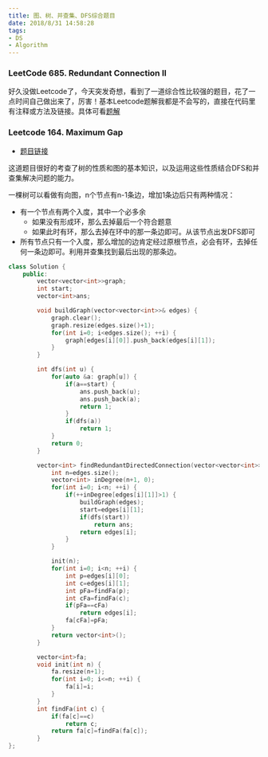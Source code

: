 ```yaml
---
title: 图、树、并查集、DFS综合题目
date: 2018/8/31 14:58:28 
tags: 
- DS
- Algorithm
---
```


### LeetCode 685. Redundant Connection II
好久没做Leetcode了，今天突发奇想，看到了一道综合性比较强的题目，花了一点时间自己做出来了，厉害！基本Leetcode题解我都是不会写的，直接在代码里有注释或方法及链接。具体可看[题解](https://github.com/BaiJiazm/DS-Algorithm)

### Leetcode 164. Maximum Gap

* [题目链接](https://leetcode.com/problems/redundant-connection-ii/description/)

这道题目很好的考查了树的性质和图的基本知识，以及运用这些性质结合DFS和并查集解决问题的能力。

一棵树可以看做有向图，n个节点有n-1条边，增加1条边后只有两种情况：
* 有一个节点有两个入度，其中一个必多余
    * 如果没有形成环，那么去掉最后一个符合题意
    * 如果此时有环，那么去掉在环中的那一条边即可。从该节点出发DFS即可
* 所有节点只有一个入度，那么增加的边肯定经过原根节点，必会有环，去掉任何一条边即可。利用并查集找到最后出现的那条边。

```C++
class Solution {
	public:
		vector<vector<int>>graph;
		int start;
		vector<int>ans;

		void buildGraph(vector<vector<int>>& edges) {
			graph.clear();
			graph.resize(edges.size()+1);
			for(int i=0; i<edges.size(); ++i) {
				graph[edges[i][0]].push_back(edges[i][1]);
			}
		}

		int dfs(int u) {
			for(auto &a: graph[u]) {
				if(a==start) {
					ans.push_back(u);
					ans.push_back(a);
					return 1;
				}
				if(dfs(a))
					return 1;
			}
			return 0;
		}

		vector<int> findRedundantDirectedConnection(vector<vector<int>>& edges) {
			int n=edges.size();
			vector<int> inDegree(n+1, 0);
			for(int i=0; i<n; ++i) {
				if(++inDegree[edges[i][1]]>1) {
					buildGraph(edges);
					start=edges[i][1];
					if(dfs(start))
						return ans;
					return edges[i];
				}
			}

			init(n);
			for(int i=0; i<n; ++i) {
				int p=edges[i][0];
				int c=edges[i][1];
				int pFa=findFa(p);
				int cFa=findFa(c);
				if(pFa==cFa)
					return edges[i];
				fa[cFa]=pFa;
			}
			return vector<int>();
		}

		vector<int>fa;
		void init(int n) {
			fa.resize(n+1);
			for(int i=0; i<=n; ++i) {
				fa[i]=i;
			}
		}
		int findFa(int c) {
			if(fa[c]==c)
				return c;
			return fa[c]=findFa(fa[c]);
		}
};
```